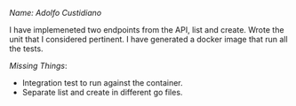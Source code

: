*Name: Adolfo Custidiano*

I have implemeneted two endpoints from the API, list and create.
Wrote the unit that I considered pertinent.
I have generated a docker image that run all the tests.

*Missing Things*:
- Integration test to run against the container.
- Separate list and create in different go files.  
